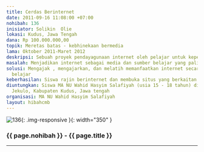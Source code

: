 ```yaml
---
title: Cerdas Berinternet
date: 2011-09-16 11:08:00 +07:00
nohibah: 136
inisiator: Solikin  Olie
lokasi: Kudus, Jawa Tengah
dana: Rp 100.000.000,00
topik: Meretas batas - kebhinekaan bermedia
lama: Oktober 2011-Maret 2012
deskripsi: Sebuah proyek pendayagunaan internet oleh pelajar untuk keperluan sekolah
masalah: Menjadikan internet sebagai media dan sumber belajar yang paling mudah
solusi: Mengajak , mengajarkan, dan melatih memanfaatkan internet secara tepat untuk
  belajar
keberhasilan: Siswa rajin berinternet dan membuka situs yang berkaitan dengan pembelajaran
diuntungkan: Siswa MA NU Wahid Hasyim Salafiyah (usia 15 - 18 tahun) di Kecamatan
  Jekulo, Kabupaten Kudus, Jawa tengah
organisasi: MA NU Wahid Hasyim Salafiyah
layout: hibahcmb
---
```


![136](/static/img/hibahcmb/136.png){: .img-responsive }{: width="350" }

### {{ page.nohibah }} - {{ page.title }}

---
